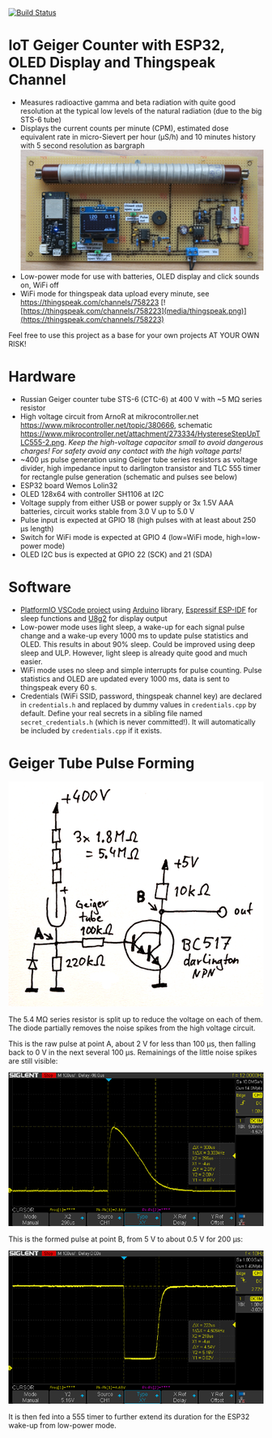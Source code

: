 [![Build Status](https://travis-ci.org/grillbaer/esp32-geiger-counter.svg?branch=master)](https://travis-ci.org/grillbaer/esp32-geiger-counter)

# IoT Geiger Counter with ESP32, OLED Display and Thingspeak Channel

- Measures radioactive gamma and beta radiation with quite good resolution at the typical low levels of the natural radiation (due to the big STS-6 tube)
- Displays the current counts per minute (CPM), estimated dose equivalent rate in micro-Sievert per hour (µS/h) and 10 minutes history with 5 second resolution as bargraph
![Circuit Board](media/geiger-counter-pcb.jpg)
- Low-power mode for use with batteries, OLED display and click sounds on, WiFi off
- WiFi mode for thingspeak data upload every minute, see https://thingspeak.com/channels/758223
[![https://thingspeak.com/channels/758223](media/thingspeak.png)](https://thingspeak.com/channels/758223)

Feel free to use this project as a base for your own projects AT YOUR OWN RISK!

# Hardware

- Russian Geiger counter tube STS-6 (CTC-6) at 400 V with ~5 M&#937; series resistor
- High voltage circuit from ArnoR at mikrocontroller.net https://www.mikrocontroller.net/topic/380666, schematic https://www.mikrocontroller.net/attachment/273334/HystereseStepUpTLC555-2.png. *Keep the high-voltage capacitor small to avoid dangerous charges! For safety avoid any contact with the high voltage parts!*
- ~400 µs pulse generation using Geiger tube series resistors as voltage divider, high impedance input to darlington transistor and TLC 555 timer for rectangle pulse generation (schematic and pulses see below)
- ESP32 board Wemos Lolin32
- OLED 128x64 with controller SH1106 at I2C
- Voltage supply from either USB or power supply or 3x 1.5V AAA batteries, circuit works stable from 3.0 V up to 5.0 V
- Pulse input is expected at GPIO 18 (high pulses with at least about 250 µs length)
- Switch for WiFi mode is expected at GPIO 4 (low=WiFi mode, high=low-power mode)
- OLED I2C bus is expected at GPIO 22 (SCK) and 21 (SDA)

# Software

- [PlatformIO VSCode project](https://github.com/platformio/platformio-vscode-ide) using [Arduino](https://github.com/arduino/Arduino) library, [Espressif ESP-IDF](https://github.com/espressif/esp-idf) for sleep functions and [U8g2](https://github.com/olikraus/u8g2) for display output
- Low-power mode uses light sleep, a wake-up for each signal pulse change and a wake-up every 1000 ms to update pulse statistics and OLED. This results in about 90% sleep. Could be improved using deep sleep and ULP. However, light sleep is already quite good and much easier.
- WiFi mode uses no sleep and simple interrupts for pulse counting. Pulse statistics and OLED are updated every 1000 ms, data is sent to thingspeak every 60 s.
- Credentials (WiFi SSID, password, thingspeak channel key) are declared in `credentials.h` and replaced by dummy values in `credentials.cpp` by default. Define your real secrets in a sibling file named `secret_credentials.h` (which is never committed!). It will automatically be included by `credentials.cpp` if it exists.

# Geiger Tube Pulse Forming

![Pulse forming schematic](media/pulse-forming-schematic.png)

The 5.4 M&#937; series resistor is split up to reduce the voltage on each of them. The diode partially removes the noise spikes from the high voltage circuit.

This is the raw pulse at point A, about 2 V for less than 100 µs, then falling back to 0 V in the next several 100 µs. Remainings of the little noise spikes are still visible:

![Raw pulse at point A](media/geiger-signal-raw.png)

This is the formed pulse at point B, from 5 V to about 0.5 V for 200 µs:

![Formed pulse at output point B](media/geiger-signal-formed.png)

It is then fed into a 555 timer to further extend its duration for the ESP32 wake-up from low-power mode.
